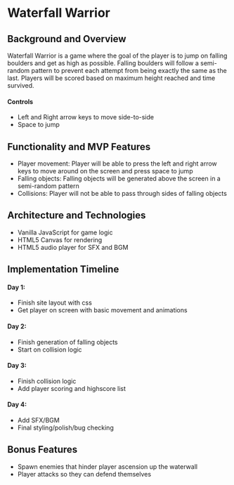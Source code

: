 # Waterfall Warrior

## Background and Overview
Waterfall Warrior is a game where the goal of the player is to jump on falling boulders and get as high as possible. Falling boulders will follow a semi-random pattern to prevent each attempt from being exactly the same as the last. Players will be scored based on maximum height reached and time survived.

#### Controls
- Left and Right arrow keys to move side-to-side
- Space to jump

## Functionality and MVP Features
- Player movement: Player will be able to press the left and right arrow keys to move around on the screen and press space to jump
 - Falling objects: Falling objects will be generated above the screen in a semi-random pattern
 - Collisions: Player will not be able to pass through sides of falling objects

## Architecture and Technologies
 - Vanilla JavaScript for game logic
 - HTML5 Canvas for rendering
 - HTML5 audio player for SFX and BGM

## Implementation Timeline

#### Day 1:
 - Finish site layout with css
 - Get player on screen with basic movement and animations

#### Day 2:
 - Finish generation of falling objects
 - Start on collision logic

#### Day 3:
 - Finish collision logic
 - Add player scoring and highscore list
 
#### Day 4:
 - Add SFX/BGM
 - Final styling/polish/bug checking
 
## Bonus Features
 - Spawn enemies that hinder player ascension up the waterwall
 - Player attacks so they can defend themselves

